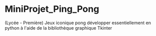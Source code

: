 # MiniProjet_Ping_Pong
(Lycée - Première) Jeux iconique pong développer essentiellement en python à l'aide de la bibliothèque graphique Tkinter
